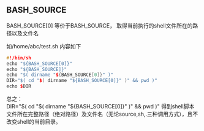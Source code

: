 ## BASH_SOURCE
BASH_SOURCE[0] 等价于BASH_SOURCE， 取得当前执行的shell文件所在的路径以及文件名  

如/home/abc/test.sh 内容如下
```C++
#!/bin/sh
echo "${BASH_SOURCE[0]}"
echo "${BASH_SOURCE]}"
echo "$( dirname "${BASH_SOURCE[0]}" )"
DIR="$( cd "$( dirname "${BASH_SOURCE[0]}" )" && pwd )"
echo $DIR
```
总之：  
DIR="$( cd "$( dirname "${BASH_SOURCE[0]}" )" && pwd )" 得到shell脚本文件所在完整路径（绝对路径）及文件名（无论source,sh,.三种调用方式），且不改变shell的当前目录。


